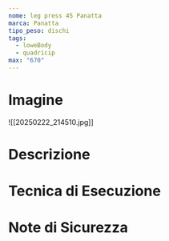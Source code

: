```yaml
---
nome: leg press 45 Panatta
marca: Panatta
tipo_peso: dischi
tags:
  - loweBody
  - quadricip
max: "670"
---
```

# Imagine
![[20250222_214510.jpg]]

# Descrizione
<!-- Descrizione dettagliata dell'esercizio -->

# Tecnica di Esecuzione
<!-- Punti chiave per l'esecuzione corretta -->

# Note di Sicurezza
<!-- Precauzioni e considerazioni sulla sicurezza -->
